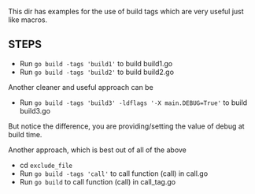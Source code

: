 This dir has examples for the use of build tags which are very useful just like macros.

## STEPS
- Run `go build -tags 'build1'` to build build1.go
- Run `go build -tags 'build2'` to build build2.go

Another cleaner and useful approach can be
- Run `go build -tags 'build3' -ldflags '-X main.DEBUG=True'` to build build3.go

But notice the difference, you are providing/setting the value of debug at build time.

Another approach, which is best out of all of the above
- cd `exclude_file`
- Run `go build -tags 'call'` to call function (call) in call.go
- Run `go build` to call function (call) in call_tag.go
